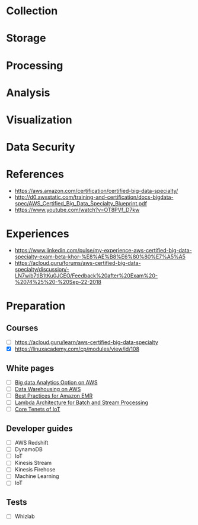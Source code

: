 # Collection

# Storage

# Processing

# Analysis

# Visualization


# Data Security

# References
* https://aws.amazon.com/certification/certified-big-data-specialty/
* http://d0.awsstatic.com/training-and-certification/docs-bigdata-spec/AWS_Certified_Big_Data_Specialty_Blueprint.pdf
* https://www.youtube.com/watch?v=OT8PVf_D7kw


# Experiences
* https://www.linkedin.com/pulse/my-experience-aws-certified-big-data-specialty-exam-beta-khor-%E8%AE%B8%E6%80%80%E7%A5%A5
* https://acloud.guru/forums/aws-certified-big-data-specialty/discussion/-LN7wib7tIB1tKu0JCEO/Feedback%20after%20Exam%20-%2074%25%20-%20Sep-22-2018

# Preparation
## Courses
- [ ] https://acloud.guru/learn/aws-certified-big-data-specialty
- [x] https://linuxacademy.com/cp/modules/view/id/108

## White pages
- [ ] [Big data Analytics Option on AWS](https://d1.awsstatic.com/whitepapers/Big_Data_Analytics_Options_on_AWS.pdf)
- [ ] [Data Warehousing on AWS](https://d1.awsstatic.com/whitepapers/enterprise-data-warehousing-on-aws.pdf)
- [ ] [Best Practices for Amazon EMR](https://d0.awsstatic.com/whitepapers/aws-amazon-emr-best-practices.pdf)
- [ ] [Lambda Architecture for Batch and Stream Processing](https://d1.awsstatic.com/whitepapers/lambda-architecure-on-for-batch-aws.pdf)
- [ ] [Core Tenets of IoT](https://d1.awsstatic.com/whitepapers/core-tenets-of-iot1.pdf)

## Developer guides 
- [ ] AWS Redshift
- [ ] DynamoDB
- [ ] IoT
- [ ] Kinesis Stream
- [ ] Kinesis Firehose
- [ ] Machine Learning 
- [ ] IoT

## Tests
- [ ] Whizlab